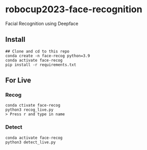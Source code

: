 # robocup2023-face-recognition
Facial Recognition using Deepface


## Install
    ## Clone and cd to this repo
    conda create -n face-recog python=3.9
    conda activate face-recog
    pip install -r requirements.txt

## For Live
### Recog
    conda ctivate face-recog
    python3 recog_live.py
    > Press r and type in name
    
### Detect
    conda activate face-recog
    python3 detect_live.py
